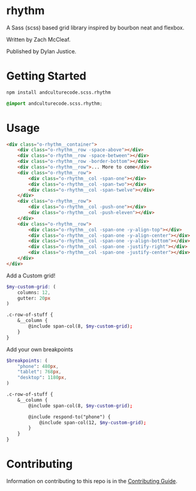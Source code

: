 # rhythm

A Sass (scss) based grid library inspired by bourbon neat and flexbox.

Written by Zach McCleaf.

Published by Dylan Justice.

# Getting Started

```bash
npm install andculturecode.scss.rhythm
```

```scss
@import andculturecode.scss.rhythm;
```

# Usage

```html
<div class="o-rhythm__container">
    <div class="o-rhythm__row -space-above"></div>
    <div class="o-rhythm__row -space-between"></div>
    <div class="o-rhythm__row -border-bottom"></div>
    <div class="o-rhythm__row">... More to come</div>
    <div class="o-rhythm__row">
        <div class="o-rhythm__col -span-one"></div>
        <div class="o-rhythm__col -span-two"></div>
        <div class="o-rhythm__col -span-twelve"></div>
    </div>
    <div class="o-rhythm__row">
        <div class="o-rhythm__col -push-one"></div>
        <div class="o-rhythm__col -push-eleven"></div>
    </div>
    <div class="o-rhythm__row">
        <div class="o-rhythm__col -span-one -y-align-top"></div>
        <div class="o-rhythm__col -span-one -y-align-center"></div>
        <div class="o-rhythm__col -span-one -y-align-bottom"></div>
        <div class="o-rhythm__col -span-one -justify-right"></div>
        <div class="o-rhythm__col -span-one -justify-center"></div>
    </div>
</div>
```

Add a Custom grid!
```scss
$my-custom-grid: (
    columns: 12,
    gutter: 20px
)

.c-row-of-stuff {
    &__column {
        @include span-col(8, $my-custom-grid);
    }
}
```

Add your own breakpoints

```scss
$breakpoints: (
    "phone": 480px,
    "tablet": 768px,
    "desktop": 1180px,
)

.c-row-of-stuff {
    &__column {
        @include span-col(8, $my-custom-grid);

        @include respond-to("phone") {
            @include span-col(12, $my-custom-grid);
        }
    }
}
```



# Contributing

Information on contributing to this repo is in the [Contributing Guide](https://github.com/AndcultureCode/AndcultureCode/blob/master/CONTRIBUTING.md).